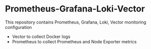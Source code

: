 # Prometheus-Grafana-Loki-Vector
This repository contains Prometheus, Grafana, Loki, Vector monitoring configuration

- Vector to collect Docker logs
- Prometheus to collect Prometheus and Node Exporter metrics

